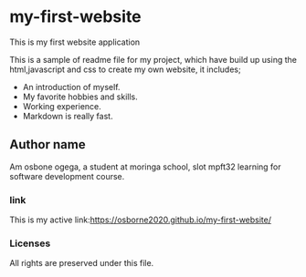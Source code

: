 # my-first-website
This is my first website application

This is a sample of readme file for my project, which have build up using the html,javascript and css to create my own website, it includes;
* An introduction of myself.
* My favorite hobbies and skills.
* Working experience.
* Markdown is really fast.

## Author name
Am osbone ogega, a student at moringa school, slot mpft32 learning for software development course.
### link
This is my active link:https://osborne2020.github.io/my-first-website/

### Licenses
All rights are preserved under this file.
